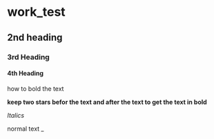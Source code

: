 # work_test

## 2nd heading

### 3rd Heading

#### 4th Heading


how to bold the text

**keep two stars befor the text and after the text to get the text in bold**

_Italics_

normal text
_
